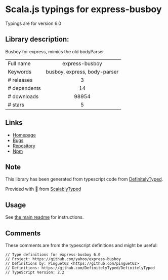 
# Scala.js typings for express-busboy

Typings are for version 6.0

## Library description:
Busboy for express, mimics the old bodyParser

|                    |                 |
| ------------------ | :-------------: |
| Full name          | express-busboy |
| Keywords           | busboy, express, body-parser |
| # releases         | 3 |
| # dependents       | 14 |
| # downloads        | 98954 |
| # stars            | 5 |

## Links
- [Homepage](https://github.com/yahoo/express-busboy)
- [Bugs](https://github.com/yahoo/express-busboy/issues)
- [Repository](https://github.com/yahoo/express-busboy)
- [Npm](https://www.npmjs.com/package/express-busboy)
    


## Note
This library has been generated from typescript code from [DefinitelyTyped](https://definitelytyped.org).

Provided with :purple_heart: from [ScalablyTyped](https://github.com/oyvindberg/ScalablyTyped)

## Usage
See [the main readme](../../readme.md) for instructions.

## Comments

These comments are from the typescript definitions and might be useful:
```
// Type definitions for express-busboy 6.0
// Project: https://github.com/yahoo/express-busboy
// Definitions by: Pinguet62 <https://github.com/pinguet62>
// Definitions: https://github.com/DefinitelyTyped/DefinitelyTyped
// TypeScript Version: 2.2

```

